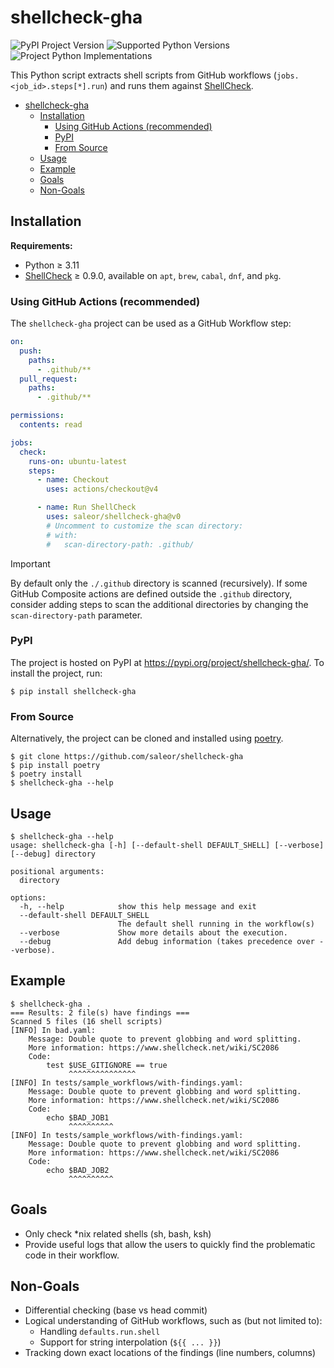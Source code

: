 shellcheck-gha
==============

![PyPI Project Version](https://img.shields.io/pypi/v/shellcheck-gha.svg)
![Supported Python Versions](https://img.shields.io/pypi/pyversions/shellcheck-gha.svg)
![Project Python Implementations](https://img.shields.io/pypi/implementation/shellcheck-gha.svg)

This Python script extracts shell scripts from GitHub workflows
(`jobs.<job_id>.steps[*].run`) and runs them against [ShellCheck].

<!-- TOC -->
* [shellcheck-gha](#shellcheck-gha)
  * [Installation](#installation)
    * [Using GitHub Actions (recommended)](#using-github-actions-recommended)
    * [PyPI](#pypi)
    * [From Source](#from-source)
  * [Usage](#usage)
  * [Example](#example)
  * [Goals](#goals)
  * [Non-Goals](#non-goals)
<!-- TOC -->

## Installation

**Requirements:**

- Python ≥ 3.11
- [ShellCheck] ≥ 0.9.0, available on `apt`, `brew`, `cabal`, `dnf`, and `pkg`.

### Using GitHub Actions (recommended)

The `shellcheck-gha` project can be used as a GitHub Workflow step:

```yaml
on:
  push:
    paths:
      - .github/**
  pull_request:
    paths:
      - .github/**

permissions:
  contents: read

jobs:
  check:
    runs-on: ubuntu-latest
    steps:
      - name: Checkout
        uses: actions/checkout@v4

      - name: Run ShellCheck
        uses: saleor/shellcheck-gha@v0
        # Uncomment to customize the scan directory:
        # with:
        #   scan-directory-path: .github/
```

> [!IMPORTANT]  
> By default only the `./.github` directory is scanned (recursively).
> If some GitHub Composite actions are defined outside the `.github` directory,
> consider adding steps to scan the additional directories by changing the `scan-directory-path`
> parameter.

### PyPI

The project is hosted on PyPI at https://pypi.org/project/shellcheck-gha/.
To install the project, run:

```
$ pip install shellcheck-gha
```

### From Source

Alternatively, the project can be cloned and installed using [poetry].

```
$ git clone https://github.com/saleor/shellcheck-gha
$ pip install poetry
$ poetry install
$ shellcheck-gha --help
```

## Usage

```
$ shellcheck-gha --help
usage: shellcheck-gha [-h] [--default-shell DEFAULT_SHELL] [--verbose] [--debug] directory

positional arguments:
  directory

options:
  -h, --help            show this help message and exit
  --default-shell DEFAULT_SHELL
                        The default shell running in the workflow(s)
  --verbose             Show more details about the execution.
  --debug               Add debug information (takes precedence over --verbose).
```

## Example

```
$ shellcheck-gha .
=== Results: 2 file(s) have findings ===
Scanned 5 files (16 shell scripts)
[INFO] In bad.yaml:
    Message: Double quote to prevent globbing and word splitting.
    More information: https://www.shellcheck.net/wiki/SC2086
    Code:
        test $USE_GITIGNORE == true
             ^^^^^^^^^^^^^^^
[INFO] In tests/sample_workflows/with-findings.yaml:
    Message: Double quote to prevent globbing and word splitting.
    More information: https://www.shellcheck.net/wiki/SC2086
    Code:
        echo $BAD_JOB1
             ^^^^^^^^^^
[INFO] In tests/sample_workflows/with-findings.yaml:
    Message: Double quote to prevent globbing and word splitting.
    More information: https://www.shellcheck.net/wiki/SC2086
    Code:
        echo $BAD_JOB2
             ^^^^^^^^^^
```

## Goals

- Only check *nix related shells (sh, bash, ksh)
- Provide useful logs that allow the users to quickly find the problematic 
  code in their workflow.

## Non-Goals

- Differential checking (base vs head commit)
- Logical understanding of GitHub workflows, such as (but not limited to):
  - Handling `defaults.run.shell`
  - Support for string interpolation (`${{ ... }}`)
- Tracking down exact locations of the findings (line numbers, columns)

[ShellCheck]: https://github.com/koalaman/shellcheck
[poetry]: https://pypi.org/project/poetry/
